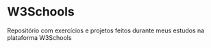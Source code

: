 # W3Schools
Repositório com exercícios e projetos feitos durante meus estudos na plataforma W3Schools
